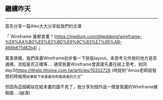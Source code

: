 ## 繼續昨天
---

首先分享一篇Alex大大分享給我們的文章   

「 Wireframe 誰都會畫？(https://medium.com/@teddeng/wireframe-%E8%AA%B0%E9%83%BD%E6%9C%83%E7%95%AB-466b671d82b4) 」

萬事俱備，我們來畫Wireframe初步看一下排版layout，來思考元件放的地方是否通順，流程是否正確等....
通常我畫Wireframe會直接先畫在紙上思考，如同day3(https://ithelp.ithome.com.tw/articles/10202728 )時提到"Amos老師說發想的時候用`紙筆寫下來是最快和最直覺的方法`"   

但因為這個網站在紙本畫的圖不見了，我分享別個作品一樣是我畫的Wireframe線稿圖....(崩潰)

